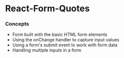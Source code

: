 # React-Form-Quotes


### Concepts
- Form built with the basic HTML form elements
- Using the onChange handler to capture input values
- Using a form's submit event to work with form data
- Handling multiple inputs in a form